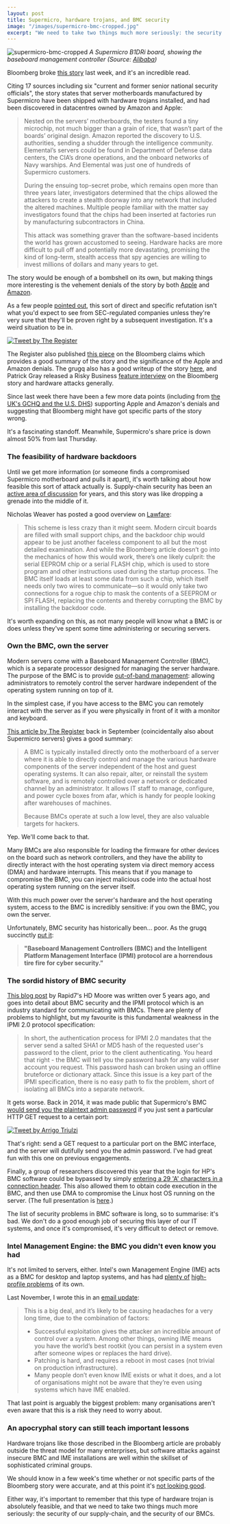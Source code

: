 ```yaml
---
layout: post
title: Supermicro, hardware trojans, and BMC security
image: "/images/supermicro-bmc-cropped.jpg"
excerpt: "We need to take two things much more seriously: the security of our supply-chain, and the security of our baseboard management controllers."
---
```


![supermicro-bmc-cropped](/images/supermicro-bmc-cropped.jpg)
<em class="caption">A Supermicro B1DRi board, showing the baseboard management controller (Source: <a href="https://img.alicdn.com/imgextra/i4/53172813/TB2KWHEAv5TBuNjSspcXXbnGFXa_!!53172813.jpg">Alibaba</a>)</em>

Bloomberg broke [this story](https://www.bloomberg.com/news/features/2018-10-04/the-big-hack-how-china-used-a-tiny-chip-to-infiltrate-america-s-top-companies) last week, and it's an incredible read. 

Citing 17 sources including six "current and former senior national security officials", the story states that server motherboards manufactured by Supermicro have been shipped with hardware trojans installed, and had been discovered in datacentres owned by Amazon and Apple:

>Nested on the servers’ motherboards, the testers found a tiny microchip, not much bigger than a grain of rice, that wasn’t part of the boards’ original design. Amazon reported the discovery to U.S. authorities, sending a shudder through the intelligence community. Elemental’s servers could be found in Department of Defense data centers, the CIA’s drone operations, and the onboard networks of Navy warships. And Elemental was just one of hundreds of Supermicro customers.
>
>During the ensuing top-secret probe, which remains open more than three years later, investigators determined that the chips allowed the attackers to create a stealth doorway into any network that included the altered machines. Multiple people familiar with the matter say investigators found that the chips had been inserted at factories run by manufacturing subcontractors in China.
>
>This attack was something graver than the software-based incidents the world has grown accustomed to seeing. Hardware hacks are more difficult to pull off and potentially more devastating, promising the kind of long-term, stealth access that spy agencies are willing to invest millions of dollars and many years to get.

The story would be enough of a bombshell on its own, but making things more interesting is the vehement denials of the story by both [Apple](https://www.apple.com/newsroom/2018/10/what-businessweek-got-wrong-about-apple/) and [Amazon](https://aws.amazon.com/blogs/security/setting-the-record-straight-on-bloomberg-businessweeks-erroneous-article/).

As a few people [pointed out](https://twitter.com/SwiftOnSecurity/status/1047946250035875841), this sort of direct and specific refutation isn't what you'd expect to see from SEC-regulated companies unless they're very sure that they'll be proven right by a subsequent investigation. It's a weird situation to be in.

<a href="https://twitter.com/TheRegister/status/1047952621762297857"><img src="/images/supermicro-register-antimatter.png" alt="Tweet by The Register" class="tweet"/></a>

The Register also published [this piece](https://www.theregister.co.uk/2018/10/04/supermicro_bloomberg/) on the Bloomberg claims which provides a good summary of the story and the significance of the Apple and Amazon denials. The grugq also has a good writeup of the story [here](https://medium.com/@thegrugq/supply-chain-security-speculation-b7b6357a5d05), and Patrick Gray released a Risky Business [feature interview](https://risky.biz/RB516_feature/) on the Bloomberg story and hardware attacks generally.

Since last week there have been a few more data points (including from [the UK's GCHQ and the U.S. DHS](https://www.theregister.co.uk/2018/10/08/super_micro_us_uk_intelligence/)) supporting Apple and Amazon's denials and suggesting that Bloomberg might have got specific parts of the story wrong. 

It's a fascinating standoff. Meanwhile, Supermicro's share price is down almost 50% from last Thursday.

### The feasibility of hardware backdoors

Until we get more information (or someone finds a compromised Supermicro motherboard and pulls it apart), it's worth talking about how feasible this sort of attack actually is. Supply-chain security has been an [active area of discussion](https://www.schneier.com/blog/archives/2018/05/supply-chain_se.html) for years, and this story was like dropping a grenade into the middle of it.

Nicholas Weaver has posted a good overview on [Lawfare](https://www.lawfareblog.com/china-supermicro-hack-about-bloomberg-report):

>This scheme is less crazy than it might seem. Modern circuit boards are filled with small support chips, and the backdoor chip would appear to be just another faceless component to all but the most detailed examination. And while the Bloomberg article doesn’t go into the mechanics of how this would work, there’s one likely culprit: the serial EEPROM chip or a serial FLASH chip, which is used to store program and other instructions used during the startup process. The BMC itself loads at least some data from such a chip, which itself needs only two wires to communicate—so it would only take two connections for a rogue chip to mask the contents of a SEEPROM or SPI FLASH, replacing the contents and thereby corrupting the BMC by installing the backdoor code.

It's worth expanding on this, as not many people will know what a BMC is or does unless they've spent some time administering or securing servers.

### Own the BMC, own the server

Modern servers come with a Baseboard Management Controller (BMC), which is a separate processor designed for managing the server hardware. The purpose of the BMC is to provide [out-of-band management](https://en.wikipedia.org/wiki/Out-of-band_management): allowing administrators to remotely control the server hardware independent of the operating system running on top of it. 

In the simplest case, if you have access to the BMC you can remotely interact with the server as if you were physically in front of it with a monitor and keyboard.

[This article by The Register](https://www.theregister.co.uk/2018/09/07/supermicro_bmcs_hole/) back in September (coincidentally also about Supermicro servers) gives a good summary:

>A BMC is typically installed directly onto the motherboard of a server where it is able to directly control and manage the various hardware components of the server independent of the host and guest operating systems. It can also repair, alter, or reinstall the system software, and is remotely controlled over a network or dedicated channel by an administrator. It allows IT staff to manage, configure, and power cycle boxes from afar, which is handy for people looking after warehouses of machines.
>
>Because BMCs operate at such a low level, they are also valuable targets for hackers.

Yep. We'll come back to that.

Many BMCs are also responsible for loading the firmware for other devices on the board such as network controllers, and they have the ability to directly interact with the host operating system via direct memory access (DMA) and hardware interrupts. This means that if you manage to compromise the BMC, you can inject malicious code into the actual host operating system running on the server itself.

With this much power over the server's hardware and the host operating system, access to the BMC is incredibly sensitive: if you own the BMC, you own the server. 

Unfortunately, BMC security has historically been... poor. As the grugq succinctly [put it](https://medium.com/@thegrugq/supply-chain-security-speculation-b7b6357a5d05):

>**"Baseboard Management Controllers (BMC) and the Intelligent Platform Management Interface (IPMI) protocol are a horrendous tire fire for cyber security."**

### The sordid history of BMC security

[This blog post](https://blog.rapid7.com/2013/07/02/a-penetration-testers-guide-to-ipmi/) by Rapid7's HD Moore was written over 5 years ago, and goes into detail about BMC security and the IPMI protocol which is an industry standard for communicating with BMCs. There are plenty of problems to highlight, but my favourite is this fundamental weakness in the IPMI 2.0 protocol specification:

>In short, the authentication process for IPMI 2.0 mandates that the server send a salted SHA1 or MD5 hash of the requested user's password to the client, prior to the client authenticating. You heard that right - the BMC will tell you the password hash for any valid user account you request. This password hash can broken using an offline bruteforce or dictionary attack. Since this issue is a key part of the IPMI specification, there is no easy path to fix the problem, short of isolating all BMCs into a separate network.

It gets worse. Back in 2014, it was made public that Supermicro's BMC [would send you the plaintext admin password](https://arstechnica.com/information-technology/2014/06/at-least-32000-servers-broadcast-admin-passwords-in-the-clear-advisory-warns/) if you just sent a particular HTTP GET request to a certain port:

<a href="https://twitter.com/cynicalsecurity/status/479743473344872448"><img src="/images/supermicro-psblock.png" alt="Tweet by Arrigo Triulzi" class="tweet"/></a>

That's right: send a GET request to a particular port on the BMC interface, and the server will dutifully send you the admin password.  I've had great fun with this one on previous engagements.

Finally, a group of researchers discovered this year that the login for HP's BMC software could be bypassed by simply [entering a 29 'A' characters in a connection header](https://www.bleepingcomputer.com/news/security/you-can-bypass-authentication-on-hpe-ilo4-servers-with-29-a-characters/). This also allowed them to obtain code execution in the BMC, and then use DMA to compromise the Linux host OS running on the server. (The full presentation is [here](https://airbus-seclab.github.io/ilo/SSTIC2018-Slides-EN-Backdooring_your_server_through_its_BMC_the_HPE_iLO4_case-perigaud-gazet-czarny.pdf).)

The list of security problems in BMC software is long, so to summarise: it's bad. We don't do a good enough job of securing this layer of our IT systems, and once it's compromised, it's very difficult to detect or remove.

### Intel Management Engine: the BMC you didn't even know you had

It's not limited to servers, either. Intel's own Management Engine (IME) acts as a BMC for desktop and laptop systems, and has had [plenty of](https://www.theregister.co.uk/2017/11/20/intel_flags_firmware_flaws/) [high-profile problems](https://www.theregister.co.uk/2018/10/03/intel_management_engine_hole/) of its own.

Last November, I wrote this in an [email update](https://markeldo.com/Email-update-Intel-Management-Engine-causes-everyone-headaches-again/):

>This is a big deal, and it’s likely to be causing headaches for a very long time, due to the combination of factors:
>- Successful exploitation gives the attacker an incredible amount of control over a system. Among other things, owning IME means you have the world’s best rootkit (you can persist in a system even after someone wipes or replaces the hard drive).
>- Patching is hard, and requires a reboot in most cases (not trivial on production infrastructure).
>- Many people don’t even know IME exists or what it does, and a lot of organisations might not be aware that they’re even using systems which have IME enabled.

That last point is arguably the biggest problem: many organisations aren't even aware that this is a risk they need to worry about. 

### An apocryphal story can still teach important lessons

Hardware trojans like those described in the Bloomberg article are probably outside the threat model for many enterprises, but software attacks against insecure BMC and IME installations are well within the skillset of sophisticated criminal groups.

We should know in a few week's time whether or not specific parts of the Bloomberg story were accurate, and at this point it's [not looking good](https://twitter.com/riskybusiness/status/1049083377733652480). 

Either way, it's important to remember that this type of hardware trojan is absolutely feasible, and that we need to take two things much more seriously: the security of our supply-chain, and the security of our BMCs.